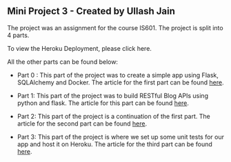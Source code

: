 ## Mini Project 3 - Created by Ullash Jain
The project was an assignment for the course IS601. The project is split into 4 parts.

To view the Heroku Deployment, please click here.

All the other parts can be found below:

* Part 0 : This part of the project was to create a simple app using Flask, SQLAlchemy and Docker. The article for the first part can be found [here](https://medium.com/@hmajid2301/implementing-sqlalchemy-with-docker-cb223a8296de).

* Part 1: This part of the project was to build RESTful Blog APIs using python and flask. The article for this part can be found [here](https://www.codementor.io/@olawalealadeusi896/restful-api-with-python-flask-framework-and-postgres-db-part-1-kbrwbygx5).

* Part 2: This part of the project is a continuation of the first part. The article for the second part can be found [here](https://www.codementor.io/@olawalealadeusi896/building-a-restful-blog-apis-using-python-and-flask-part-2-l9y8awusp).

* Part 3: This part of the project is where we set up some unit tests for our app and host it on Heroku. The article for the third part can be found [here](https://www.codementor.io/@olawalealadeusi896/building-a-restful-blog-apis-using-python-and-flask-part-3-lx7rt8pfk).
